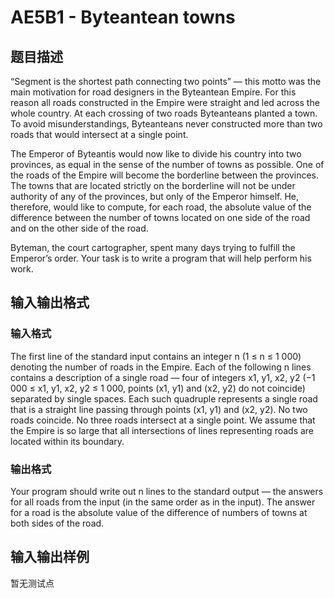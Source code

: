 # AE5B1 - Byteantean towns

## 题目描述

“Segment is the shortest path connecting two points” — this motto was the main motivation for road designers in the Byteantean Empire. For this reason all roads constructed in the Empire were straight and led across the whole country. At each crossing of two roads Byteanteans planted a town. To avoid misunderstandings, Byteanteans never constructed more than two roads that would intersect at a single point.

The Emperor of Byteantis would now like to divide his country into two provinces, as equal in the sense of the number of towns as possible. One of the roads of the Empire will become the borderline between the provinces. The towns that are located strictly on the borderline will not be under authority of any of the provinces, but only of the Emperor himself. He, therefore, would like to compute, for each road, the absolute value of the difference between the number of towns located on one side of the road and on the other side of the road.

Byteman, the court cartographer, spent many days trying to fulfill the Emperor’s order. Your task is to write a program that will help perform his work.

## 输入输出格式

### 输入格式

The first line of the standard input contains an integer n (1 ≤ n ≤ 1 000) denoting the number of roads in the Empire. Each of the following n lines contains a description of a single road — four of integers x1, y1, x2, y2 (−1 000 ≤ x1, y1, x2, y2 ≤ 1 000, points (x1, y1) and (x2, y2) do not coincide) separated by single spaces. Each such quadruple represents a single road that is a straight line passing through points (x1, y1) and (x2, y2). No two roads coincide. No three roads intersect at a single point. We assume that the Empire is so large that all intersections of lines representing roads are located within its boundary.

### 输出格式

Your program should write out n lines to the standard output — the answers for all roads from the input (in the same order as in the input). The answer for a road is the absolute value of the difference of numbers of towns at both sides of the road.

## 输入输出样例

暂无测试点

